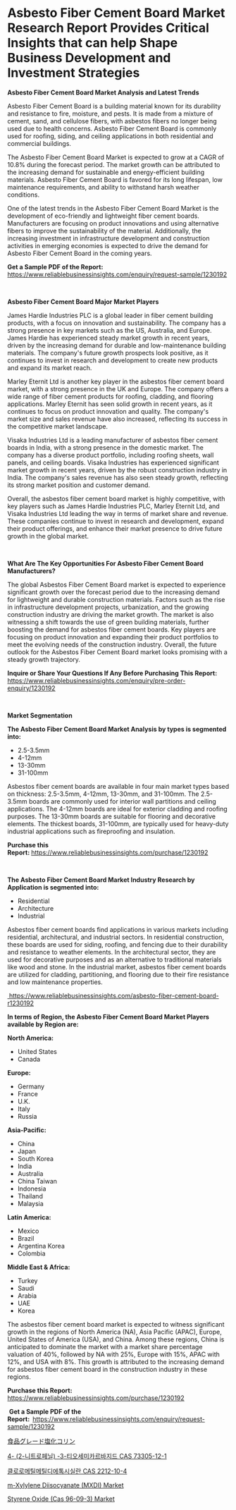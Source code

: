 <p><h1>Asbesto Fiber Cement Board Market Research Report Provides Critical Insights that can help Shape Business Development and Investment Strategies</h1></p><p><strong>Asbesto Fiber Cement Board Market Analysis and Latest Trends</strong></p>
<p><p>Asbesto Fiber Cement Board is a building material known for its durability and resistance to fire, moisture, and pests. It is made from a mixture of cement, sand, and cellulose fibers, with asbestos fibers no longer being used due to health concerns. Asbesto Fiber Cement Board is commonly used for roofing, siding, and ceiling applications in both residential and commercial buildings.</p><p>The Asbesto Fiber Cement Board Market is expected to grow at a CAGR of 10.8% during the forecast period. The market growth can be attributed to the increasing demand for sustainable and energy-efficient building materials. Asbesto Fiber Cement Board is favored for its long lifespan, low maintenance requirements, and ability to withstand harsh weather conditions.</p><p>One of the latest trends in the Asbesto Fiber Cement Board Market is the development of eco-friendly and lightweight fiber cement boards. Manufacturers are focusing on product innovations and using alternative fibers to improve the sustainability of the material. Additionally, the increasing investment in infrastructure development and construction activities in emerging economies is expected to drive the demand for Asbesto Fiber Cement Board in the coming years.</p></p>
<p><strong>Get a Sample PDF of the Report:&nbsp;</strong> <a href="https://www.reliablebusinessinsights.com/enquiry/request-sample/1230192">https://www.reliablebusinessinsights.com/enquiry/request-sample/1230192</a></p>
<p>&nbsp;</p>
<p><strong>Asbesto Fiber Cement Board Major Market Players</strong></p>
<p><p>James Hardie Industries PLC is a global leader in fiber cement building products, with a focus on innovation and sustainability. The company has a strong presence in key markets such as the US, Australia, and Europe. James Hardie has experienced steady market growth in recent years, driven by the increasing demand for durable and low-maintenance building materials. The company's future growth prospects look positive, as it continues to invest in research and development to create new products and expand its market reach.</p><p>Marley Eternit Ltd is another key player in the asbestos fiber cement board market, with a strong presence in the UK and Europe. The company offers a wide range of fiber cement products for roofing, cladding, and flooring applications. Marley Eternit has seen solid growth in recent years, as it continues to focus on product innovation and quality. The company's market size and sales revenue have also increased, reflecting its success in the competitive market landscape.</p><p>Visaka Industries Ltd is a leading manufacturer of asbestos fiber cement boards in India, with a strong presence in the domestic market. The company has a diverse product portfolio, including roofing sheets, wall panels, and ceiling boards. Visaka Industries has experienced significant market growth in recent years, driven by the robust construction industry in India. The company's sales revenue has also seen steady growth, reflecting its strong market position and customer demand.</p><p>Overall, the asbestos fiber cement board market is highly competitive, with key players such as James Hardie Industries PLC, Marley Eternit Ltd, and Visaka Industries Ltd leading the way in terms of market share and revenue. These companies continue to invest in research and development, expand their product offerings, and enhance their market presence to drive future growth in the global market.</p></p>
<p>&nbsp;</p>
<p><strong>What Are The Key Opportunities For Asbesto Fiber Cement Board Manufacturers?</strong></p>
<p><p>The global Asbestos Fiber Cement Board market is expected to experience significant growth over the forecast period due to the increasing demand for lightweight and durable construction materials. Factors such as the rise in infrastructure development projects, urbanization, and the growing construction industry are driving the market growth. The market is also witnessing a shift towards the use of green building materials, further boosting the demand for asbestos fiber cement boards. Key players are focusing on product innovation and expanding their product portfolios to meet the evolving needs of the construction industry. Overall, the future outlook for the Asbestos Fiber Cement Board market looks promising with a steady growth trajectory.</p></p>
<p><strong>Inquire or Share Your Questions If Any Before Purchasing This Report:</strong> <a href="https://www.reliablebusinessinsights.com/enquiry/pre-order-enquiry/1230192">https://www.reliablebusinessinsights.com/enquiry/pre-order-enquiry/1230192</a></p>
<p>&nbsp;</p>
<p><strong>Market Segmentation</strong></p>
<p><strong>The Asbesto Fiber Cement Board Market Analysis by types is segmented into:</strong></p>
<p><ul><li>2.5-3.5mm</li><li>4-12mm</li><li>13-30mm</li><li>31-100mm</li></ul></p>
<p><p>Asbestos fiber cement boards are available in four main market types based on thickness: 2.5-3.5mm, 4-12mm, 13-30mm, and 31-100mm. The 2.5-3.5mm boards are commonly used for interior wall partitions and ceiling applications. The 4-12mm boards are ideal for exterior cladding and roofing purposes. The 13-30mm boards are suitable for flooring and decorative elements. The thickest boards, 31-100mm, are typically used for heavy-duty industrial applications such as fireproofing and insulation.</p></p>
<p><strong>Purchase this Report:&nbsp;</strong><a href="https://www.reliablebusinessinsights.com/purchase/1230192">https://www.reliablebusinessinsights.com/purchase/1230192</a></p>
<p>&nbsp;</p>
<p><strong>The Asbesto Fiber Cement Board Market Industry Research by Application is segmented into:</strong></p>
<p><ul><li>Residential</li><li>Architecture</li><li>Industrial</li></ul></p>
<p><p>Asbestos fiber cement boards find applications in various markets including residential, architectural, and industrial sectors. In residential construction, these boards are used for siding, roofing, and fencing due to their durability and resistance to weather elements. In the architectural sector, they are used for decorative purposes and as an alternative to traditional materials like wood and stone. In the industrial market, asbestos fiber cement boards are utilized for cladding, partitioning, and flooring due to their fire resistance and low maintenance properties.</p></p>
<p><a href="https://www.reliablebusinessinsights.com/asbesto-fiber-cement-board-r1230192">&nbsp;https://www.reliablebusinessinsights.com/asbesto-fiber-cement-board-r1230192</a></p>
<p><strong>In terms of Region, the Asbesto Fiber Cement Board Market Players available by Region are:</strong></p>
<p>
    <p> <strong> North America: </strong>
        <ul>
            <li>United States</li>
            <li>Canada</li>
        </ul>
        </p> 
    <p> <strong> Europe: </strong>
        <ul>
            <li>Germany</li>
            <li>France</li>
            <li>U.K.</li>
            <li>Italy</li>
            <li>Russia</li>
        </ul>
        </p> 
    <p> <strong> Asia-Pacific: </strong>
        <ul>
            <li>China</li>
            <li>Japan</li>
            <li>South Korea</li>
            <li>India</li>
            <li>Australia</li>
            <li>China Taiwan</li>
            <li>Indonesia</li>
            <li>Thailand</li>
            <li>Malaysia</li>
        </ul>
        </p> 
    <p> <strong> Latin America: </strong>
        <ul>
            <li>Mexico</li>
            <li>Brazil</li>
            <li>Argentina Korea</li>
            <li>Colombia</li>
        </ul>
        </p> 
    <p> <strong> Middle East & Africa: </strong>
        <ul>
            <li>Turkey</li>
            <li>Saudi</li>
            <li>Arabia</li>
            <li>UAE</li>
            <li>Korea</li>
        </ul>
    </p>
    </p>
<p><p>The asbestos fiber cement board market is expected to witness significant growth in the regions of North America (NA), Asia Pacific (APAC), Europe, United States of America (USA), and China. Among these regions, China is anticipated to dominate the market with a market share percentage valuation of 40%, followed by NA with 25%, Europe with 15%, APAC with 12%, and USA with 8%. This growth is attributed to the increasing demand for asbestos fiber cement board in the construction industry in these regions.</p></p>
<p><strong>Purchase this Report: </strong><a href="https://www.reliablebusinessinsights.com/purchase/1230192">https://www.reliablebusinessinsights.com/purchase/1230192</a></p>
<p>&nbsp;<strong>Get a Sample PDF of the Report:&nbsp;&nbsp;</strong><a href="https://www.reliablebusinessinsights.com/enquiry/request-sample/1230192">https://www.reliablebusinessinsights.com/enquiry/request-sample/1230192</a></p>
<p><strong></strong></p>
<p><p><a href="https://medium.com/@izaiahbartell/%E3%82%B0%E3%83%AD%E3%83%BC%E3%83%90%E3%83%AB%E9%A3%9F%E5%93%81%E3%82%B0%E3%83%AC%E3%83%BC%E3%83%89%E3%82%B3%E3%83%AA%E3%83%B3%E3%82%AF%E3%83%AD%E3%83%A9%E3%82%A4%E3%83%89%E5%B8%82%E5%A0%B4%E3%81%AE%E5%8C%85%E6%8B%AC%E7%9A%84%E3%81%AA%E5%88%86%E6%9E%90-%E6%88%90%E9%95%B7%E3%83%88%E3%83%AC%E3%83%B3%E3%83%89-%E5%B8%82%E5%A0%B4%E4%BA%88%E6%B8%AC-2024%E5%B9%B4-2031%E5%B9%B4-77e68c2a893d">食品グレード塩化コリン</a></p><p><a href="https://github.com/mpodehpw07370073/Market-Research-Report-List-2/blob/main/3012339143403.md">4- (2-니트로페닐) -3-티오세미카르바지드 CAS 73305-12-1</a></p><p><a href="https://github.com/TobyKub4685/Market-Research-Report-List-2/blob/main/4409806143404.md">클로로메틸메틸디에톡시실란 CAS 2212-10-4</a></p><p><a href="https://github.com/nafiafirdania/Market-Research-Report-List-1/blob/main/m-xylylene-diisocyanate-mxdi-market.md">m-Xylylene Diisocyanate (MXDI) Market</a></p><p><a href="https://github.com/kulaberyasin52/Market-Research-Report-List-1/blob/main/styrene-oxide-cas-96-09-3-market.md">Styrene Oxide (Cas 96-09-3) Market</a></p></p>